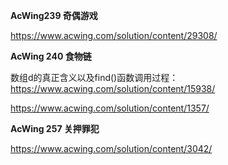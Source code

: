 **AcWing239 奇偶游戏**

https://www.acwing.com/solution/content/29308/  


**AcWing 240 食物链**

数组d的真正含义以及find()函数调用过程：https://www.acwing.com/solution/content/15938/

https://www.acwing.com/solution/content/1357/


**AcWing 257 关押罪犯**

https://www.acwing.com/solution/content/3042/  


